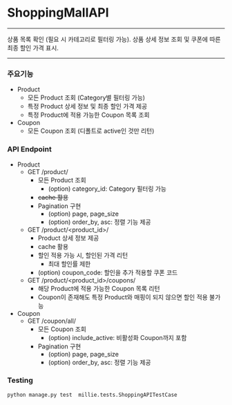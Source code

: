 # ShoppingMallAPI
---------
상품 목록 확인 (필요 시 카테고리로 필터링 가능). 상품 상세 정보 조회 및 쿠폰에 따른 최종 할인 가격 표시.


---------
### 주요기능
* Product
  * 모든 Product 조회 (Category별 필터링 가능)
  * 특정 Product 상세 정보 및 최종 할인 가격 제공
  * 특정 Product에 적용 가능한 Coupon 목록 조회
* Coupon
  * 모든 Coupon 조회 (디폴트로 active인 것만 리턴)

### API Endpoint
* Product
  * GET /product/
    * 모든 Product 조회
      * (option) category_id: Category 필터링 가능
    * ~~cache 활용~~
    * Pagination 구현
      * (option) page, page_size
      * (option) order_by, asc: 정렬 기능 제공
  * GET /product/<product_id>/
    * Product 상세 정보 제공
    * cache 활용
    * 할인 적용 가능 시, 할인된 가격 리턴
      * 최대 할인률 제한
    * (option) coupon_code: 할인을 추가 적용할 쿠폰 코드
  * GET /product/<product_id>/coupons/
    * 해당 Product에 적용 가능한 Coupon 목록 리턴
    * Coupon이 존재해도 특정 Product와 매핑이 되지 않으면 할인 적용 불가능
* Coupon
  * GET /coupon/all/
    * 모든 Coupon 조회
      * (option) include_active: 비활성화 Coupon까지 포함
    * Pagination 구현
      * (option) page, page_size
      * (option) order_by, asc: 정렬 기능 제공

### Testing
```
python manage.py test  millie.tests.ShoppingAPITestCase
```
